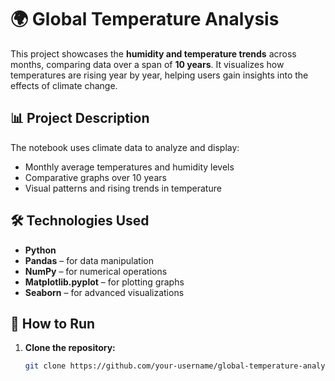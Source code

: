 # 🌍 Global Temperature Analysis

This project showcases the **humidity and temperature trends** across months, comparing data over a span of **10 years**. It visualizes how temperatures are rising year by year, helping users gain insights into the effects of climate change.

## 📊 Project Description

The notebook uses climate data to analyze and display:
- Monthly average temperatures and humidity levels
- Comparative graphs over 10 years
- Visual patterns and rising trends in temperature

## 🛠️ Technologies Used

- **Python**
- **Pandas** – for data manipulation
- **NumPy** – for numerical operations
- **Matplotlib.pyplot** – for plotting graphs
- **Seaborn** – for advanced visualizations

## 🚀 How to Run

1. **Clone the repository:**
   ```bash
   git clone https://github.com/your-username/global-temperature-analysis.git
